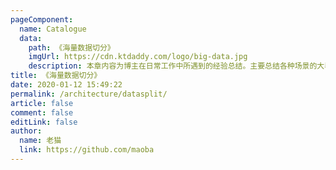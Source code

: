 ```yaml
---
pageComponent:
  name: Catalogue
  data:
    path: 《海量数据切分》
    imgUrl: https://cdn.ktdaddy.com/logo/big-data.jpg
    description: 本章内容为博主在日常工作中所遇到的经验总结。主要总结各种场景的大表的拆分。
title: 《海量数据切分》
date: 2020-01-12 15:49:22
permalink: /architecture/datasplit/
article: false
comment: false
editLink: false
author:
  name: 老猫
  link: https://github.com/maoba
---
```

